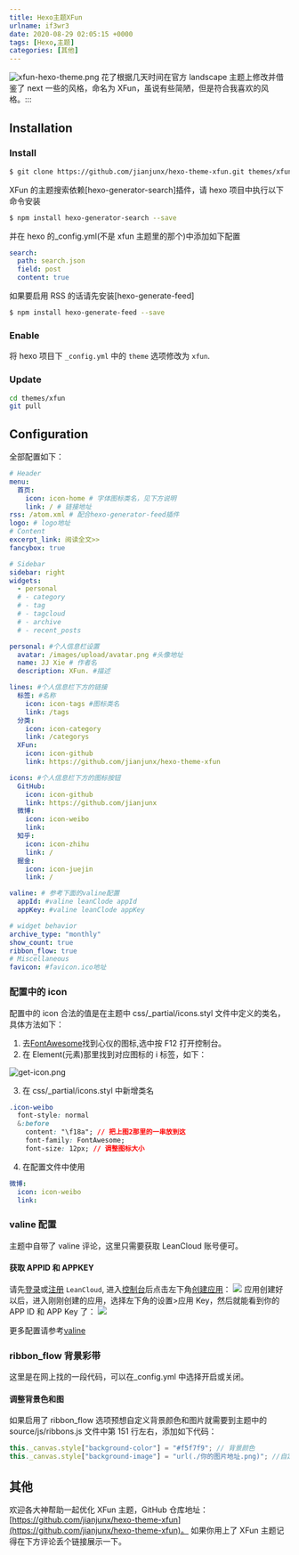 ```yaml
---
title: Hexo主题XFun
urlname: if3wr3
date: 2020-08-29 02:05:15 +0000
tags: [Hexo,主题]
categories: [其他]
---
```


![xfun-hexo-theme.png](/images/post/1598666814364-c2cb3a1b-c0b9-4cc7-94a0-d570c310d818.png)
花了根据几天时间在官方 landscape 主题上修改并借鉴了 next 一些的风格，命名为 XFun，虽说有些简陋，但是符合我喜欢的风格。:::

## Installation

### Install

```bash
$ git clone https://github.com/jianjunx/hexo-theme-xfun.git themes/xfun
```

XFun 的主题搜索依赖[hexo-generator-search]插件，请 hexo 项目中执行以下命令安装

```bash
$ npm install hexo-generator-search --save
```

并在 hexo 的\_config.yml(不是 xfun 主题里的那个)中添加如下配置

```yaml
search:
  path: search.json
  field: post
  content: true
```

如果要启用 RSS 的话请先安装[hexo-generate-feed]

```bash
$ npm install hexo-generate-feed --save
```

### Enable

将 hexo 项目下 `_config.yml` 中的 `theme` 选项修改为 `xfun`.

### Update

```bash
cd themes/xfun
git pull
```

## Configuration

全部配置如下：

```yaml
# Header
menu:
  首页:
    icon: icon-home # 字体图标类名，见下方说明
    link: / # 链接地址
rss: /atom.xml # 配合hexo-generator-feed插件
logo: # logo地址
# Content
excerpt_link: 阅读全文>>
fancybox: true

# Sidebar
sidebar: right
widgets:
  - personal
  # - category
  # - tag
  # - tagcloud
  # - archive
  # - recent_posts

personal: #个人信息栏设置
  avatar: /images/upload/avatar.png #头像地址
  name: JJ Xie # 作者名
  description: XFun. #描述

lines: #个人信息栏下方的链接
  标签: #名称
    icon: icon-tags #图标类名
    link: /tags
  分类:
    icon: icon-category
    link: /categorys
  XFun:
    icon: icon-github
    link: https://github.com/jianjunx/hexo-theme-xfun

icons: #个人信息栏下方的图标按钮
  GitHub:
    icon: icon-github
    link: https://github.com/jianjunx
  微博:
    icon: icon-weibo
    link:
  知乎:
    icon: icon-zhihu
    link: /
  掘金:
    icon: icon-juejin
    link: /

valine: # 参考下面的valine配置
  appId: #valine leanClode appId
  appKey: #valine leanClode appKey

# widget behavior
archive_type: "monthly"
show_count: true
ribbon_flow: true
# Miscellaneous
favicon: #favicon.ico地址
```

### 配置中的 icon

配置中的 icon 合法的值是在主题中 css/\_partial/icons.styl 文件中定义的类名，具体方法如下：

1. 去[FontAwesome](https://fontawesome.dashgame.com/)找到心仪的图标,选中按 F12 打开控制台。
1. 在 Element(元素)那里找到对应图标的 i 标签，如下：

![get-icon.png](/images/post/1598668538741-74816168-2800-469f-806a-a3f175577342.png)

3. 在 css/\_partial/icons.styl 中新增类名

```css
.icon-weibo
  font-style: normal
  &:before
    content: "\f18a"; // 把上图2那里的一串放到这
    font-family: FontAwesome;
    font-size: 12px; // 调整图标大小
```

4. 在配置文件中使用

```yaml
微博:
  icon: icon-weibo
  link:
```

### valine 配置

主题中自带了 valine 评论，这里只需要获取 LeanCloud 账号便可。

#### 获取 APPID 和 APPKEY

请先[登录](https://leancloud.cn/dashboard/login.html#/signin)或[注册](https://leancloud.cn/dashboard/login.html#/signup) `LeanCloud`, 进入[控制台](https://leancloud.cn/dashboard/applist.html#/apps)后点击左下角[创建应用](https://leancloud.cn/dashboard/applist.html#/newapp)：
![](/images/post/1598669037918-9cecd486-2b10-4c8a-a714-02550121ea7d.jpeg)
应用创建好以后，进入刚刚创建的应用，选择左下角的设置>应用 Key，然后就能看到你的 APP ID 和 APP Key 了：
![](/images/post/1598669070281-1098abe2-decc-4db0-b0cf-9f1e5988e534.jpeg)

更多配置请参考[valine](https://valine.js.org/quickstart.html)

### ribbon_flow 背景彩带

这里是在网上找的一段代码，可以在\_config.yml 中选择开启或关闭。

#### 调整背景色和图

如果启用了 ribbon_flow 选项预想自定义背景颜色和图片就需要到主题中的 source/js/ribbons.js 文件中第 151 行左右，添加如下代码：

```javascript
this._canvas.style["background-color"] = "#f5f7f9"; // 背景颜色
this._canvas.style["background-image"] = "url(./你的图片地址.png)"; //自定义背景图
```

## 其他

欢迎各大神帮助一起优化 XFun 主题，GitHub 仓库地址：[https://github.com/jianjunx/hexo-theme-xfun](https://github.com/jianjunx/hexo-theme-xfun)。
如果你用上了 XFun 主题记得在下方评论丢个链接展示一下。
